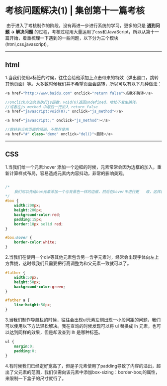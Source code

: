 # 考核问题解决(1) | 集创第十一篇考核

​	由于进入了考核制作的阶段，没有再进一步进行系统的学习，更多的只是 **遇到问题 -> 解决问题** 的过程，考核过程用大量运用了css和JavaScript，所以从第十一篇开始，着重梳理一下遇到的一些问题，以下分为三个模块(html,css,javascript)。

---

## html

1.当我们使用a标签的时候，往往会给他添加上点击带来的特效（弹出窗口，跳转其他页面）等。大多数时候我们并不希望页面会跳转，所以可以有以下几种做法：

```javascript
<a href="http://www.baidu.com" onclick="return false">点我不跳转</a>

//onclick方法负责执行js函数，void(0)返回undefined，地址不发生跳转。
//或者在js_method 中最后一行加入 return false
<a href="javascript:void(0);" onclick="js_method"</a>

<a href="javascript:;" onclick="js_method"></a>

//跳转到当前页面的顶部，不推荐使用
<a href="#" class="demo" onclick="del()">删除</a>
```

---

## CSS

1.当我们给一个元素:hover 添加一个边框的时候，元素常常会因为边框的加入，重新计算样式布局，容易造成元素内内容抖动，非常的影响美观。

```css

/*
	我们可以先给box元素添加一个与背景色一样的边框，然后在hover中进行更	改，这样就不会出现令人不安的抖动现象了。
*/
#box {
	width:200px;
	height:200px;
	background-color:red;
	padding:15px;
	border:10px solid red;
}

#box:hover {
	border-color:white;
}

```

2.当我们在使用一个div等其他元素包含另一含字元素时，经常会出现字体向左上方靠拢，这时候我们只需要把行高调整为和父元素一致就可以了。

```css
#father {
	width:50px;
	height:50px;
	background-color:green;
}

#father a {
	line-height:50px;
}
```

3.当我们制作导航栏的时候，往往会出现ul元素左侧出现一小段间距的问题，我们可以使用以下方法轻松解决。我在查询的时候发现可以将 ul 替换成 lh 元素，也可以达到同样的效果，但是却没查到 lh 是哪种标签。

```css
ul {
	margin:0;
	padding:0;
}
```

4.有时候我们已经定好宽高了，但是子元素使用了padding导致了内容的溢出，超出了父元素的范围，我们仅需向该元素中添加box-sizing：border-box;的属性，来限制一下盒子的尺寸就行了。

